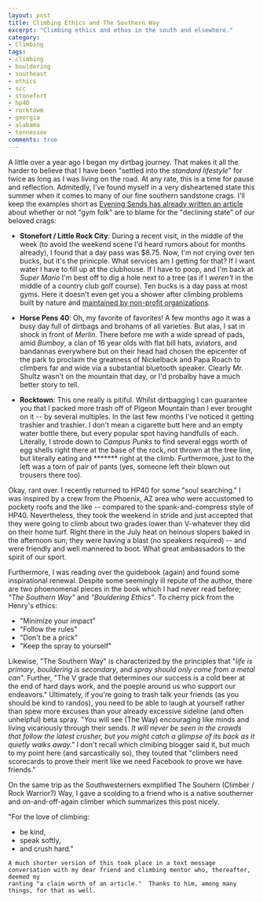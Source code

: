 ```yaml
---
layout: post
title: Climbing Ethics and The Southern Way
excerpt: "Climbing ethics and ethos in the south and elsewhere."
category:
- Climbing
tags:
- climbing
- bouldering
- southeast
- ethics
- scc
- stonefort
- hp40
- rocktowm
- georgia
- alabama
- tennessee
comments: true
---
```


A little over a year ago I began my dirtbag journey.  That makes it all the harder to believe that I have been "settled into the *standard 
lifestyle*" for twice as long as I was living on the road.  At any rate, this is a time for pause and reflection.  Admitedly, I've found myself in a very disheartened state this summer when it comes to many of 
our fine southern sandstone crags.  I'll keep the examples short as [Evening Sends has already written an 
article](http://eveningsends.com/climbing-gyms-arent-problem-assholes/) about whether or not "gym folk" are to blame for the "declining state" 
of our beloved crags:

- **Stonefort / Little Rock City**: During a recent visit, in the middle of the week (to avoid the weekend scene I'd heard rumors about for 
months already), I found that a day pass was $8.75.  Now, I'm not crying over ten bucks, but it's the prinicple.  What services am I getting 
for that?  If I want water I have to fill up at the clubhouse.  If I have to poop, and I'm back at *Super Mario* I'm best off to dig a hole next 
to a tree (as if I *weren't* in the middle of a country club golf course).  Ten bucks is a day pass at most gyms.  Here it doesn't even get you 
a shower after climbing problems  built by nature and [maintained by non-profit 
organizations](http://www.seclimbers.org/modules.php?name=News&file=article&sid=463).

- **Horse Pens 40**:  Oh, my favorite of favorites!  A few months ago it was a busy day full of dirtbags and 
brohams of all varieties.  But alas, I sat in shock in front of *Merlin*.  There before me with a wide spread of pads, amid *Bumboy*, a clan of 
16 year olds with flat bill hats, aviators, and bandannas everywhere but on their head had chosen the 
epicenter of the park to proclaim the greatness of Nickelback and Papa Roach to climbers 
far and wide via a substantial bluetooth speaker.  Clearly Mr. Shultz wasn't on the  mountain that day, or I'd probalby have a much better story to tell.

- **Rocktown**:  This one really is pitiful.  Whilst dirtbagging I can guarantee you that I packed more trash off of Pigeon Mountain than I 
ever brought on it -- by several multiples.  In the last few months I've noticed it getting trashier and trashier.  I don't mean a cigarette 
butt here and an empty water bottle there, but every popular spot having handfulls of each.  Literally, I strode down to *Campus Punks* to find 
several eggs worth of egg shells right there at the base of the rock, not thrown at the tree line, but literally eating and \******* right at 
the climb.  Furthermore, just to the left was a torn of pair of pants (yes, someone left their blown out trousers there too).

Okay, rant over.  I recently returned to HP40 for some "soul searching."  I was inspired by a crew from the Phoenix, AZ area who 
were accustomed to pockety roofs and the like -- compared to the spank-and-compress style of HP40.  Nevertheless, they took the weekend in 
stride and just accepted that they were going to climb about two grades lower than V-whatever they did on their home turf.  Right there in 
the July heat on heinous slopers baked in the afternoon sun; they were having a blast (no speakers required) -- and were friendly and well 
mannered to boot.  What great ambassadors to the spirit of our sport.

Furthermore, I was reading over the guidebook (again) and found some inspirational renewal.  Despite some seemingly ill repute of the author, there are two phoenomenal pieces in the book which I had never read before; *"The Southern Way"* and *"Bouldering 
Ethics"*.  To cherry pick from the Henry's ethics:

- "Minimize your impact"
- "Follow the rules"
- "Don't be a prick"
- "Keep the spray to yourself"

Likewise, "The Southern Way" is characterized by the principles that "*life is primary*, *bouldering is secondary*, and *spray should only come 
from a metal can*".  Further, "The V grade that determines our success is a cold beer at the end of hard days work, and the poeple around us who 
support our endeavors."  Ultimately, if you're going to trash talk your friends (as you should be kind to randos), you need to be able to laugh 
at yourself rather than spew more excuses than your already excessive sideline (and often unhelpful) beta spray.  "You will see (The Way) encouraging 
like minds and living vicariously through their sends.  *It will never be seen in the crowds that follow the latest crusher, but you might 
catch a glimpse of its back as it quietly walks away."*  I don't recall which clmibing blogger said it, but much to my point here (and 
sarcastically so), they touted that "climbers need scorecards to prove their merit like we need Facebook to prove we have friends."

On the same trip as the Southwesterners exmplified The Souhern (Climber / Rock Warrior?) Way, I gave a scolding to a friend who is a native 
southerner and on-and-off-again climber which summarizes this post nicely.

"For the love of climbing:

- be kind,
- speak softly,
- and crush hard."

```
A much shorter version of this took place in a text message conversation with my dear friend and climbing mentor who, thereafter, deemed my 
ranting "a claim worth of an article."  Thanks to him, among many things, for that as well.
```

